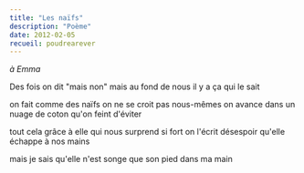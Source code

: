 ```yaml
---
title: "Les naïfs"
description: "Poème"
date: 2012-02-05
recueil: poudrearever
---
```


*à Emma*

Des fois on dit "mais non"
mais au fond de nous il y a ça qui le sait

on fait comme des naïfs on ne se croit pas nous-mêmes
on avance dans un nuage de coton qu'on feint d'éviter

tout cela grâce à elle qui nous surprend si fort
on l'écrit désespoir qu'elle échappe à nos mains

mais je sais qu'elle n'est songe
que son pied dans ma main
